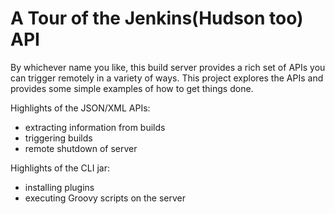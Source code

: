 A Tour of the Jenkins(Hudson too) API
=====================================

By whichever name you like, this build server provides a rich set of APIs you can trigger remotely in a variety of ways.
This project explores the APIs and provides some simple examples of how to get things done.

Highlights of the JSON/XML APIs:
* extracting information from builds
* triggering builds
* remote shutdown of server

Highlights of the CLI jar:
* installing plugins
* executing Groovy scripts on the server